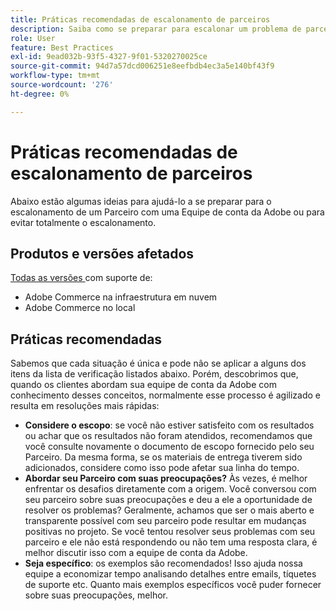 ```yaml
---
title: Práticas recomendadas de escalonamento de parceiros
description: Saiba como se preparar para escalonar um problema de parceiro com uma equipe de conta da Adobe Adobe ou como evitar um escalonamento.
role: User
feature: Best Practices
exl-id: 9ead032b-93f5-4327-9f01-5320270025ce
source-git-commit: 94d7a57dcd006251e8eefbdb4ec3a5e140bf43f9
workflow-type: tm+mt
source-wordcount: '276'
ht-degree: 0%

---
```


# Práticas recomendadas de escalonamento de parceiros

Abaixo estão algumas ideias para ajudá-lo a se preparar para o escalonamento de um Parceiro com uma Equipe de conta da Adobe ou para evitar totalmente o escalonamento.

## Produtos e versões afetados

[Todas as versões ](../../../release/versions.md) com suporte de:

* Adobe Commerce na infraestrutura em nuvem
* Adobe Commerce no local

## Práticas recomendadas

Sabemos que cada situação é única e pode não se aplicar a alguns dos itens da lista de verificação listados abaixo. Porém, descobrimos que, quando os clientes abordam sua equipe de conta da Adobe com conhecimento desses conceitos, normalmente esse processo é agilizado e resulta em resoluções mais rápidas:

* **Considere o escopo**: se você não estiver satisfeito com os resultados ou achar que os resultados não foram atendidos, recomendamos que você consulte novamente o documento de escopo fornecido pelo seu Parceiro. Da mesma forma, se os materiais de entrega tiverem sido adicionados, considere como isso pode afetar sua linha do tempo.
* **Abordar seu Parceiro com suas preocupações?** Às vezes, é melhor enfrentar os desafios diretamente com a origem. Você conversou com seu parceiro sobre suas preocupações e deu a ele a oportunidade de resolver os problemas? Geralmente, achamos que ser o mais aberto e transparente possível com seu parceiro pode resultar em mudanças positivas no projeto. Se você tentou resolver seus problemas com seu parceiro e ele não está respondendo ou não tem uma resposta clara, é melhor discutir isso com a equipe de conta da Adobe.
* **Seja específico**: os exemplos são recomendados! Isso ajuda nossa equipe a economizar tempo analisando detalhes entre emails, tíquetes de suporte etc. Quanto mais exemplos específicos você puder fornecer sobre suas preocupações, melhor.

